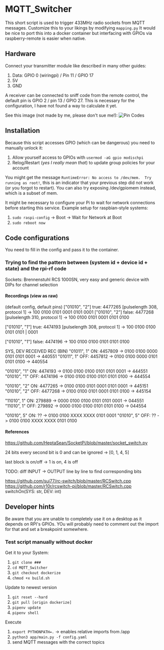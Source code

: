 # MQTT_Switcher
This short script is used to trigger 433MHz radio sockets from MQTT messages.
Customize this to your likings by modifying `mapping.py`
It would be nice to port this into a docker container but interfacing with GPIOs via raspberry-remote is easier when native.

## Hardware

Connect your transmitter module like described in many other guides:
1. Data: GPIO 0 (wiringpi) / Pin 11 / GPIO 17
2. 5V
3. GND

A receiver can be connected to sniff code from the remote control, the 
default pin is GPIO 2 / pin 13 / GPIO 27. 
This is necessary for the configuration, I have not found a way to calculate it yet.

See this image (not made by me, please don't sue me!):
![Pin Codes](https://pi4j.com/1.2/images/j8header-3b.png)

## Installation
Because this script accesses GPIO (which can be dangerous) you need to manually unlock it:
1. Allow yourself access to GPIOs with `usermod -aG gpio modischpi`
2. Relog/Restart (*yes I really mean that*) to update group policies for your account

You might get the message `RuntimeError: No access to /dev/mem.  Try running as root!`, 
this is an indicator that your previous step did not work (or you forgot to restart).
You can also try exposing /dev/gpiomem instead, which is a subset of mem.

It might be necessary to configure your Pi to wait for network connections before starting this service.
Example setup for raspbian-style systems:  
1. `sudo raspi-config` -> Boot -> Wait for Network at Boot  
1. `sudo reboot now`

## Code configurations

You need to fill in the config and pass it to the container.

### Trying to find the pattern between (system id + device id + state) and the rpi-rf code

Sockets: Brennenstuhl RCS 1000SN, very easy and generic device with DIPs for channel selection

#### Recordings (view as raw)
(default config, default pins)
["01010", "2"] true: 4477265 [pulselength 308, protocol 1]
-> 100 0100 0101 0001 0101 0001
["01010", "2"] false: 4477268 [pulselength 310, protocol 1]
-> 100 0100 0101 0001 0101 0100

["01010", "1"] true: 4474193 [pulselength 308, protocol 1]
-> 100 0100 0100 0101 0101 | 0001‬

["01010", "1"] false: 4474196
-> 100 0100 0100 0101 0101 0100


SYS, DEV        RECEIVED        REC (BIN)
"01011", 1" ON: 4457809     -> 0100 0100 0000 0101 0101 0001‬ -> 440551
"01011", 1" OFF: 4457812    -> 0100 0100 0000 0101 0101 0100 -> 440554

"01010", "1" ON: 4474193    -> 0100 0100 0100 0101 0101 0001‬ -> 444551
"01010", "1" OFF: 4474196   -> 0100 0100 0100 0101 0101 0100 -> 444554

"01010", "2" ON: 4477265    -> 0100 0100 0101 0001 0101 0001 -> 445151
"01010", "2" OFF: 4477268   -> 0100 0100 0101 0001 0101 0100 -> 445154

"11010", 1" ON: 279889      -> 0000 0100 0100 0101 0101 0001 -> 044551
"11010", 1" OFF: 279892     -> 0000 0100 0100 0101 0101 0100‬ -> 044554

"01010", 5" ON: ??          -> 0100 0100 XXXX XXXX 0101 0001
"01010", 5" OFF: ??         -> 0100 0100 XXXX XXXX 0101 0100


#### References

https://github.com/HeptaSean/SocketPi/blob/master/socket_switch.py

24 bits
every second bit is 0 and can be ignored -> [0, 1, 4, 5]

last block is on/off -> 1 is on, 4 is off

TODO: diff INPUT -> OUTPUT line by line to find corresponding bits

https://github.com/sui77/rc-switch/blob/master/RCSwitch.cpp
https://github.com/r10r/rcswitch-pi/blob/master/RCSwitch.cpp
switchOn(SYS: str, DEV: int)

## Developer hints

Be aware that you are unable to completely use it on a desktop as it depends on RPI's GPIOs.
YOu will probably need to comment out the import for that and set a breakpoint somewhere.

### Test script manually without docker
Get it to your System:
1. `git clone ###`
2. `cd MQTT_Switcher`
4. `git checkout dockerize`
4. `chmod +x build.sh`

Update to newest version
1. `git reset --hard`
3. `git pull [origin dockerize]`
5. `pipenv update`
6. `pipenv shell`

Execute
1. `export PYTHONPATH=.`        -> enables relative imports from /app
2. `python3 app/main.py -f config.yaml`
3. send MQTT messages with the correct topics


